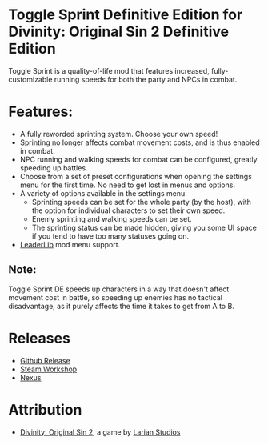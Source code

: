 Toggle Sprint Definitive Edition for Divinity: Original Sin 2 Definitive Edition
=======

Toggle Sprint is a quality-of-life mod that features increased, fully-customizable running speeds for both the party and NPCs in combat.

# Features:
* A fully reworded sprinting system. Choose your own speed!
* Sprinting no longer affects combat movement costs, and is thus enabled in combat.
* NPC running and walking speeds for combat can be configured, greatly speeding up battles.
* Choose from a set of preset configurations when opening the settings menu for the first time. No need to get lost in menus and options.
* A variety of options available in the settings menu.
	* Sprinting speeds can be set for the whole party (by the host), with the option for individual characters to set their own speed.
	* Enemy sprinting and walking speeds can be set.
	* The sprinting status can be made hidden, giving you some UI space if you tend to have too many statuses going on.
* [LeaderLib](https://github.com/LaughingLeader-DOS2-Mods/LeaderLib/releases/tag/mod-releases) mod menu support.

## Note:
Toggle Sprint DE speeds up characters in a way that doesn't affect movement cost in battle, so speeding up enemies has no tactical disadvantage, as it purely affects the time it takes to get from A to B.
	
# Releases
* [Github Release](https://github.com/LaughingLeader-DOS2-Mods/ToggleSprintDefinitiveEdition/releases/)
* [Steam Workshop]() 
* [Nexus]()

# Attribution
- [Divinity: Original Sin 2](http://store.steampowered.com/app/435150/Divinity_Original_Sin_2/), a game by [Larian Studios](http://larian.com/)
